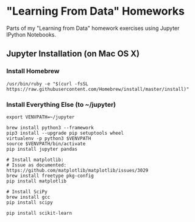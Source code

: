 # "Learning From Data" Homeworks

Parts of my "Learning from Data" homework exercises using Jupyter IPython Notebooks.

## Jupyter Installation (on Mac OS X)

### Install Homebrew
```
/usr/bin/ruby -e "$(curl -fsSL https://raw.githubusercontent.com/Homebrew/install/master/install)"
```

### Install Everything Else (to ~/jupyter)
```
export VENVPATH=~/jupyter

brew install python3 --framework
pip3 install --upgrade pip setuptools wheel
virtualenv -p python3 $VENVPATH
source $VENVPATH/bin/activate
pip install jupyter pandas

# Install matplotlib:
# Issue as documented: https://github.com/matplotlib/matplotlib/issues/3029
brew install freetype pkg-config
pip install matplotlib

# Install SciPy
brew install gcc
pip install scipy

pip install scikit-learn
```
